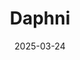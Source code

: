 ---  
layout: startup_page  
title: "Daphni"  
id: "daphni.com"  
permalink: "/daphnidaphni.com03242025/"  
website: "https://www.daphni.com/"  
funding_round: "Seed"  
funding_amount: "$215M"  
investors: "Crédit Mutuel Arkéa, Bpifrance, the European Investment Fund, PRO BTP, Swen Capital Partners"  
about: "Daphni is a French VC firm focused on investing in European startups, with a particular emphasis on science-driven innovation across areas like life sciences, biology, physics, chemistry, and mathematics. The firm aims to invest in 40 more startups with its new fund, Daphni Blue."  
markets: "Life Sciences, Biology, Physics, Chemistry, Mathematics, Digital Media, Financial Services, Venture Capital"  
hq: "Paris, France"  
founded_year: "2015"  
linkedin: "https://www.linkedin.com/company/daphni/"  
twitter: "https://twitter.com/daphnivc"  
instagram: ""  
facebook: "https://www.facebook.com/daphnivc/"  
crunchbase: "https://www.crunchbase.com/organization/daphni"  
pitchbook: ""  

date_display: "24-Mar-2025"  
date: "2025-03-24"

# SEO Optimization  
meta_title: "Daphni - Seed Funding ($215M)"  
meta_description: "Daphni, Daphni is a French VC firm focused on investing in European startups, with a particular emphasis on science-driven innovation across areas like life s..."  
meta_keywords: "Daphni, Life Sciences, Biology, Physics, Chemistry, Mathematics, Digital Media, Financial Services, Venture Capital, Seed funding"  
canonical_url: "https://startup.projectstartups.com/daphnidaphni.com03242025/"  
---